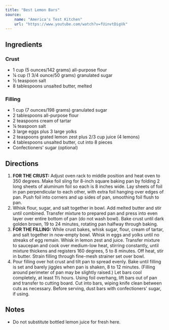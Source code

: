 ```yaml
---
title: "Best Lemon Bars"
source:
    name: "America's Test Kitchen"
    url: "https://www.youtube.com/watch?v=fUinvtDigVk"
---
```


## Ingredients

### Crust

- 1 cup (5 ounces/142 grams) all-purpose flour
- ¼ cup (1 3/4 ounce/50 grams) granulated sugar
- ½ teaspoon salt
- 8 tablespoons unsalted butter, melted

### Filling
- 1 cup (7 ounces/198 grams) granulated sugar
- 2 tablespoons all-purpose flour
- 2 teaspoons cream of tartar
- ¼ teaspoon salt
- 3 large eggs plus 3 large yolks
- 2 teaspoons grated lemon zest plus 2/3 cup juice (4 lemons)
- 4 tablespoons unsalted butter, cut into 8 pieces
- Confectioners' sugar (optional)

## Directions

1. **FOR THE CRUST:** Adjust oven rack to middle position and heat oven to 350 degrees. Make foil sling for 8-inch square baking pan by folding 2 long sheets of aluminum foil so each is 8 inches wide. Lay sheets of foil in pan perpendicular to each other, with extra foil hanging over edges of pan. Push foil into corners and up sides of pan, smoothing foil flush to pan.
1. Whisk flour, sugar, and salt together in bowl. Add melted butter and stir until combined. Transfer mixture to prepared pan and press into even layer over entire bottom of pan (do not wash bowl). Bake crust until dark golden brown, 19 to 24 minutes, rotating pan halfway through baking.
1. **FOR THE FILLING:** While crust bakes, whisk sugar, flour, cream of tartar, and salt together in now-empty bowl. Whisk in eggs and yolks until no streaks of egg remain. Whisk in lemon zest and juice. Transfer mixture to saucepan and cook over medium-low heat, stirring constantly, until mixture thickens and registers 160 degrees, 5 to 8 minutes. Off heat, stir in butter. Strain filling through fine-mesh strainer set over bowl.
1. Pour filling over hot crust and tilt pan to spread evenly. Bake until filling is set and barely jiggles when pan is shaken, 8 to 12 minutes. (Filling around perimeter of pan may be slightly raised.) Let bars cool completely, at least 1½ hours. Using foil overhang, lift bars out of pan and transfer to cutting board. Cut into bars, wiping knife clean between cuts as necessary. Before serving, dust bars with confectioners' sugar, if using.

## Notes

- Do not substitute bottled lemon juice for fresh here.
